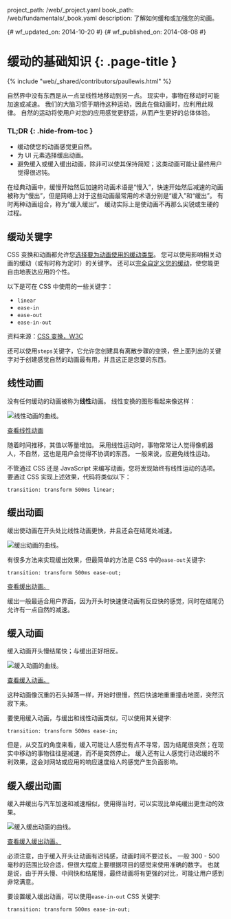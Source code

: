 project_path: /web/_project.yaml
book_path: /web/fundamentals/_book.yaml
description: 了解如何缓和或加强您的动画。

{# wf_updated_on: 2014-10-20 #}
{# wf_published_on: 2014-08-08 #}

# 缓动的基础知识 {: .page-title }

{% include "web/_shared/contributors/paullewis.html" %}


自然界中没有东西是从一点呈线性地移动到另一点。 现实中，事物在移动时可能加速或减速。 我们的大脑习惯于期待这种运动，因此在做动画时，应利用此规律。 自然的运动将使用户对您的应用感觉更舒适，从而产生更好的总体体验。

### TL;DR {: .hide-from-toc }
- 缓动使您的动画感觉更自然。
- 为 UI 元素选择缓出动画。
- 避免缓入或缓入缓出动画，除非可以使其保持简短；这类动画可能让最终用户觉得很迟钝。


在经典动画中，缓慢开始然后加速的动画术语是“慢入”，快速开始然后减速的动画被称为“慢出”，但是网络上对于这些动画最常用的术语分别是“缓入”和“缓出”。 有时两种动画组合，称为“缓入缓出”。 缓动实际上是使动画不再那么尖锐或生硬的过程。

## 缓动关键字

CSS 变换和动画都允许您[选择要为动画使用的缓动类型](/web/fundamentals/design-and-ui/animations/choosing-the-right-easing)。 您可以使用影响相关动画的缓动（或有时称为定时）的关键字。 还可以[完全自定义您的缓动](/web/fundamentals/design-and-ui/animations/custom-easing)，使您能更自由地表达应用的个性。

以下是可在 CSS 中使用的一些关键字：

* `linear`
* `ease-in`
* `ease-out`
* `ease-in-out`

资料来源：[CSS 变换，W3C](http://www.w3.org/TR/css3-transitions/#transition-timing-function-property)

还可以使用`steps`关键字，它允许您创建具有离散步骤的变换，但上面列出的关键字对于创建感觉自然的动画最有用，并且这正是您要的东西。

## 线性动画

没有任何缓动的动画被称为**线性**动画。 线性变换的图形看起来像这样：

<img src="imgs/linear.png" style="max-width: 300px" alt="线性动画的曲线。" />

<a href="https://googlesamples.github.io/web-fundamentals/fundamentals/design-and-ui/animations/box-move-linear.html">查看线性动画</a>

随着时间推移，其值以等量增加。 采用线性运动时，事物常常让人觉得像机器人，不自然，这也是用户会觉得不协调的东西。 一般来说，应避免线性运动。

不管通过 CSS 还是 JavaScript 来编写动画，您将发现始终有线性运动的选项。 要通过 CSS 实现上述效果，代码将类似以下：


    transition: transform 500ms linear;
    


## 缓出动画

缓出使动画在开头处比线性动画更快，并且还会在结尾处减速。

<img src="imgs/ease-out.png" style="max-width: 300px" alt="缓出动画的曲线。" />

有很多方法来实现缓出效果，但最简单的方法是 CSS 中的`ease-out`关键字:


    transition: transform 500ms ease-out;
    

<a href="https://googlesamples.github.io/web-fundamentals/fundamentals/design-and-ui/animations/box-move-ease-out.html">查看缓出动画。</a>

缓出一般最适合用户界面，因为开头时快速使动画有反应快的感觉，同时在结尾仍允许有一点自然的减速。

## 缓入动画

缓入动画开头慢结尾快；与缓出正好相反。

 <img src="imgs/ease-in.png" style="max-width: 300px" alt="缓入动画的曲线。" />

<a href="https://googlesamples.github.io/web-fundamentals/fundamentals/design-and-ui/animations/box-move-ease-in.html">查看缓入动画。</a>

这种动画像沉重的石头掉落一样，开始时很慢，然后快速地重重撞击地面，突然沉寂下来。

要使用缓入动画，与缓出和线性动画类似，可以使用其关键字:


    transition: transform 500ms ease-in;
    

但是，从交互的角度来看，缓入可能让人感觉有点不寻常，因为结尾很突然；在现实中移动的事物往往是减速，而不是突然停止。 缓入还有让人感觉行动迟缓的不利效果，这会对网站或应用的响应速度给人的感觉产生负面影响。

## 缓入缓出动画

缓入并缓出与汽车加速和减速相似，使用得当时，可以实现比单纯缓出更生动的效果。

<img src="imgs/ease-in-out.png" style="max-width: 300px" alt="缓入缓出动画的曲线。" />

<a href="https://googlesamples.github.io/web-fundamentals/fundamentals/design-and-ui/animations/box-move-ease-in-out.html">查看缓入缓出动画。</a>

必须注意，由于缓入开头让动画有迟钝感，动画时间不要过长。 一般 300 - 500 毫秒的范围比较合适，但很大程度上要根据项目的感觉来使用准确的数字。 也就是说，由于开头慢、中间快和结尾慢，最终动画将有更强的对比，可能让用户感到非常满意。

要设置缓入缓出动画，可以使用`ease-in-out` CSS 关键字:


    transition: transform 500ms ease-in-out;
    


